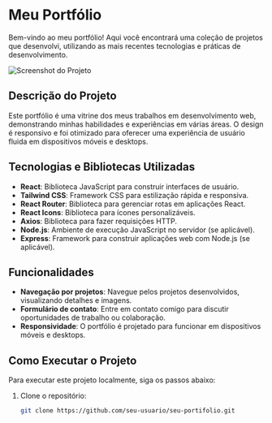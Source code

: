 # Meu Portfólio

Bem-vindo ao meu portfólio! Aqui você encontrará uma coleção de projetos que desenvolvi, utilizando as mais recentes tecnologias e práticas de desenvolvimento.

![Screenshot do Projeto](assets/screenshot.png)

## Descrição do Projeto

Este portfólio é uma vitrine dos meus trabalhos em desenvolvimento web, demonstrando minhas habilidades e experiências em várias áreas. O design é responsivo e foi otimizado para oferecer uma experiência de usuário fluida em dispositivos móveis e desktops.

## Tecnologias e Bibliotecas Utilizadas

- **React**: Biblioteca JavaScript para construir interfaces de usuário.
- **Tailwind CSS**: Framework CSS para estilização rápida e responsiva.
- **React Router**: Biblioteca para gerenciar rotas em aplicações React.
- **React Icons**: Biblioteca para ícones personalizáveis.
- **Axios**: Biblioteca para fazer requisições HTTP.
- **Node.js**: Ambiente de execução JavaScript no servidor (se aplicável).
- **Express**: Framework para construir aplicações web com Node.js (se aplicável).

## Funcionalidades

- **Navegação por projetos**: Navegue pelos projetos desenvolvidos, visualizando detalhes e imagens.
- **Formulário de contato**: Entre em contato comigo para discutir oportunidades de trabalho ou colaboração.
- **Responsividade**: O portfólio é projetado para funcionar em dispositivos móveis e desktops.

## Como Executar o Projeto

Para executar este projeto localmente, siga os passos abaixo:

1. Clone o repositório:
   ```bash
   git clone https://github.com/seu-usuario/seu-portifolio.git
